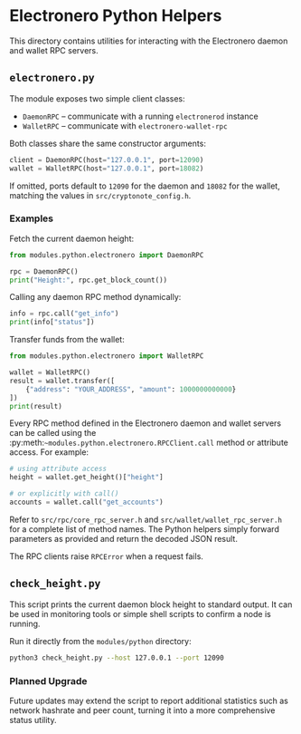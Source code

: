 # Electronero Python Helpers

This directory contains utilities for interacting with the Electronero daemon and wallet RPC servers.

## `electronero.py`

The module exposes two simple client classes:

* `DaemonRPC` – communicate with a running `electronerod` instance
* `WalletRPC` – communicate with `electronero-wallet-rpc`

Both classes share the same constructor arguments:

```python
client = DaemonRPC(host="127.0.0.1", port=12090)
wallet = WalletRPC(host="127.0.0.1", port=18082)
```
If omitted, ports default to `12090` for the daemon and `18082` for the wallet,
matching the values in `src/cryptonote_config.h`.

### Examples

Fetch the current daemon height:

```python
from modules.python.electronero import DaemonRPC

rpc = DaemonRPC()
print("Height:", rpc.get_block_count())
```

Calling any daemon RPC method dynamically:

```python
info = rpc.call("get_info")
print(info["status"])
```

Transfer funds from the wallet:

```python
from modules.python.electronero import WalletRPC

wallet = WalletRPC()
result = wallet.transfer([
    {"address": "YOUR_ADDRESS", "amount": 1000000000000}
])
print(result)
```

Every RPC method defined in the Electronero daemon and wallet servers can be
called using the :py:meth:`~modules.python.electronero.RPCClient.call` method or
attribute access. For example:

```python
# using attribute access
height = wallet.get_height()["height"]

# or explicitly with call()
accounts = wallet.call("get_accounts")
```

Refer to `src/rpc/core_rpc_server.h` and `src/wallet/wallet_rpc_server.h` for a
complete list of method names. The Python helpers simply forward parameters as
provided and return the decoded JSON result.

The RPC clients raise `RPCError` when a request fails.

## `check_height.py`

This script prints the current daemon block height to standard output. It can be
used in monitoring tools or simple shell scripts to confirm a node is running.

Run it directly from the `modules/python` directory:

```bash
python3 check_height.py --host 127.0.0.1 --port 12090
```

### Planned Upgrade

Future updates may extend the script to report additional statistics such as
network hashrate and peer count, turning it into a more comprehensive status
utility.
